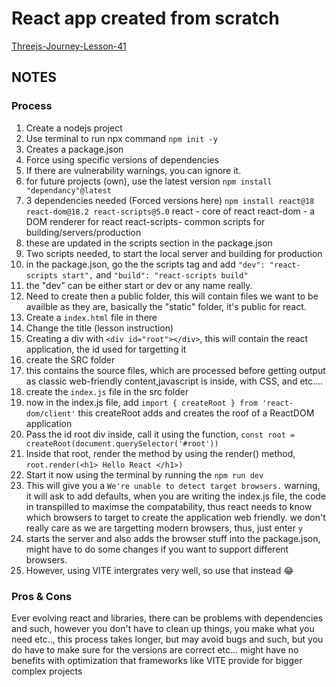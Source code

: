 # React app created from scratch
[Threejs-Journey-Lesson-41](https://threejs-journey.com/lessons/first-react-application#)

## NOTES

### Process
1. Create a nodejs project
2. Use terminal to run npx command 
`npm init -y`
3. Creates a package.json
4. Force using specific versions of dependencies
5. If there are vulnerability warnings, you can ignore it.
6. for future projects (own), use the latest version
`npm install "dependancy"@latest`
7. 3 dependencies needed (Forced versions here)
`npm install react@18 react-dom@18.2 react-scripts@5.0`
react - core of react
react-dom - a DOM renderer for react
react-scripts- common scripts for building/servers/production
8. these are updated in the scripts section in the package.json
9. Two scripts needed, to start the local server and building for production
10. in the package.json, go the the scripts tag and add
`"dev": "react-scripts start",` and `"build": "react-scripts build"`
11. the "dev" can be either start or dev or any name really. 
12. Need to create then a public folder, this will contain files we want to be availble as they are, basically the "static" folder, it's public for react.
13. Create a `index.html` file in there
14. Change the title (lesson instruction)
15. Creating a div with `<div id="root"></div>`, this will contain the react application, the id used for targetting it
16. create the SRC folder
17. this contains the source files, which are processed before getting output as classic web-friendly content,javascript is inside, with CSS, and etc....
18. create the `index.js` file in the src folder
19. now in the index.js file, add `import { createRoot } from 'react-dom/client'` this createRoot adds and creates the roof of a ReactDOM application
20. Pass the id root div inside, call it using the function, `const root = createRoot(document.querySelector('#root'))`
21. Inside that root, render the method by using the render() method, `root.render(<h1> Hello React </h1>)`
22. Start it now using the terminal by running the `npm run dev`
23. This will give you a `We're unable to detect target browsers.` warning, it will ask to add defaults, when you are writing the index.js file, the code in transpilled to maximse the compatability, thus react needs to know which browsers to target to create the application web friendly. we don't really care as we are targetting modern browsers, thus, just enter `y`
24. starts the server and also adds the browser stuff into the package.json, might have to do some changes if you want to support different browsers.
25. However, using VITE intergrates very well, so use that instead :joy:

### Pros & Cons
Ever evolving react and libraries, there can be problems with dependencies and such, however you don't have to clean up things, you make what you need etc.., this process takes longer, but may avoid bugs and such, but you do have to make sure for the versions are correct etc... might have no benefits with optimization that frameworks like VITE provide for bigger complex projects

 
